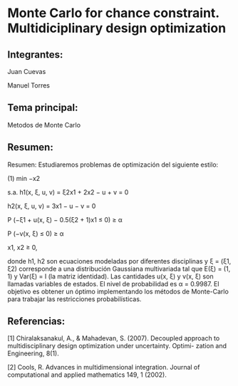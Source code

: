 # Monte Carlo for chance constraint. Multidiciplinary design optimization

## Integrantes:

Juan Cuevas

Manuel Torres

## Tema principal:

Metodos de Monte Carlo

## Resumen:

Resumen: Estudiaremos problemas de optimización del siguiente estilo:

(1) min −x2

s.a. h1(x, ξ, u, v) = ξ2x1 + 2x2 − u + v = 0

h2(x, ξ, u, v) = 3x1 − u − v = 0

P (−ξ1 + u(x, ξ) − 0.5(ξ2 + 1)x1 ≤ 0) ≥ α

P (−v(x, ξ) ≤ 0) ≥ α

x1, x2 ≥ 0,

donde h1, h2 son ecuaciones modeladas por diferentes disciplinas y ξ = (ξ1, ξ2) corresponde a una distribución
Gaussiana multivariada tal que E(ξ) = (1, 1) y Var(ξ) = I (la matriz identidad). Las cantidades u(x, ξ) y v(x, ξ)
son llamadas variables de estados. El nivel de probabilidad es α = 0.9987. El objetivo es obtener un óptimo
implementando los métodos de Monte-Carlo para trabajar las restricciones probabilísticas.
## Referencias:

[1] Chiralaksanakul, A., & Mahadevan, S. (2007). Decoupled approach to multidisciplinary design optimization under uncertainty. Optimi-
zation and Engineering, 8(1).

[2] Cools, R. Advances in multidimensional integration. Journal of computational and applied mathematics 149, 1 (2002).
